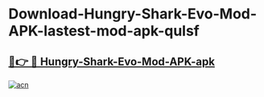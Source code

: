 # Download-Hungry-Shark-Evo-Mod-APK-lastest-mod-apk-qulsf

<h2><a href="https://apkcomod.com?title=Hungry-Shark-Evo-Mod-APK">🔗👉 🔴 Hungry-Shark-Evo-Mod-APK-apk </a></h2>

[![acn](https://github.com/user-attachments/assets/0f9c940e-d8b0-45ae-aac7-cd30a18b3e1c)](https://apkcomod.com?title=Hungry-Shark-Evo-Mod-APK)
